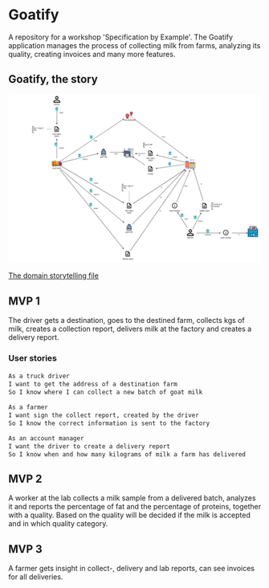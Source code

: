 # Goatify

A repository for a workshop 'Specification by Example'. The Goatify application manages the process of collecting milk from farms, analyzing its quality, creating invoices and many more features.

## Goatify, the story

![Collecting Goat Milk, a domain story](./assets/collecting-goatmilk-story.png)

[The domain storytelling file](./assets/Collecting%20Goat%20Milk_2023-07-05.dst)

## MVP 1
The driver gets a destination, goes to the destined farm, collects kgs of milk, creates a collection report, delivers milk at the factory and creates a delivery report.

### User stories

```text
As a truck driver
I want to get the address of a destination farm
So I know where I can collect a new batch of goat milk
```

```text
As a farmer
I want sign the collect report, created by the driver
So I know the correct information is sent to the factory
```

```text
As an account manager
I want the driver to create a delivery report
So I know when and how many kilograms of milk a farm has delivered
```

## MVP 2
A worker at the lab collects a milk sample from a delivered batch, analyzes it and reports the percentage of fat and the percentage of proteins, together with a quality. Based on the quality will be decided if the milk is accepted and in which quality category.

## MVP 3
A farmer gets insight in collect-, delivery and lab reports, can see invoices for all deliveries.